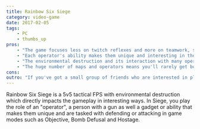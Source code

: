 ```yaml
---
title: Rainbow Six Siege
category: video-game
date: 2017-02-05
tags:
    - PC
    - thumbs_up
pros:
    - "The game focuses less on twitch reflexes and more on teamwork, strategy and tactical prowess."
    - "Each operator's ability makes them unique and interesting in their own way and allows players to play a style of gameplay that suits them."
    - "The environmental destruction and its interaction with many operators abilities makes for an FPS experience unlike any other."
    - "The huge number of maps and operators means you'll rarely get bored of playing Siege if you enjoy the core game."
cons:
outro: "If you've got a small group of friends who are interested in playing a tactical FPS together, then you can hardly go wrong with Rainbow Six Siege."
---
```

Rainbow Six Siege is a 5v5 tactical FPS with environmental destruction which directly impacts the gameplay in interesting ways. In Siege, you play the role of an "operator", a person with a gun as well a gadget or ability that makes them unique and are tasked with defending or attacking in game modes such as Objective, Bomb Defusal and Hostage.
